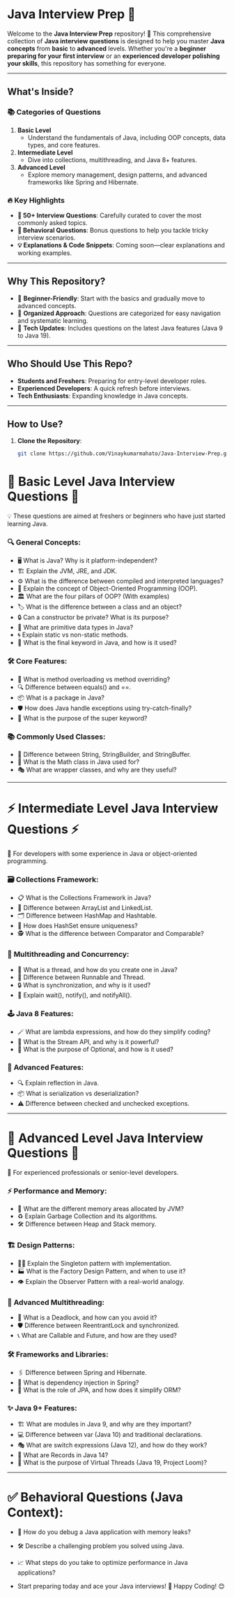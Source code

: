 # **Java Interview Prep 🚀**

Welcome to the **Java Interview Prep** repository! 🎯 This comprehensive collection of **Java interview questions** is designed to help you master **Java concepts** from **basic** to **advanced** levels. Whether you're a **beginner preparing for your first interview** or an **experienced developer polishing your skills**, this repository has something for everyone.

---

## **What's Inside?**

### **📚 Categories of Questions**  
1. **Basic Level**  
   - Understand the fundamentals of Java, including OOP concepts, data types, and core features.  
2. **Intermediate Level**  
   - Dive into collections, multithreading, and Java 8+ features.  
3. **Advanced Level**  
   - Explore memory management, design patterns, and advanced frameworks like Spring and Hibernate.  

### **🔥 Key Highlights**  
- **🌟 50+ Interview Questions**: Carefully curated to cover the most commonly asked topics.  
- **📘 Behavioral Questions**: Bonus questions to help you tackle tricky interview scenarios.  
- **💡 Explanations & Code Snippets**: Coming soon—clear explanations and working examples.  

---

## **Why This Repository?**

- 📌 **Beginner-Friendly**: Start with the basics and gradually move to advanced concepts.  
- 📌 **Organized Approach**: Questions are categorized for easy navigation and systematic learning.  
- 📌 **Tech Updates**: Includes questions on the latest Java features (Java 9 to Java 19).  

---

## **Who Should Use This Repo?**

- **Students and Freshers**: Preparing for entry-level developer roles.  
- **Experienced Developers**: A quick refresh before interviews.  
- **Tech Enthusiasts**: Expanding knowledge in Java concepts.  

---

## **How to Use?**

1. **Clone the Repository**:  
   ```bash  
   git clone https://github.com/Vinaykumarmahato/Java-Interview-Prep.git


# 🌟 **Basic Level Java Interview Questions** 🌟
💡 These questions are aimed at freshers or beginners who have just started learning Java.

### 🔍 **General Concepts**:
- 🖥️ What is Java? Why is it platform-independent?
- 🏗️ Explain the JVM, JRE, and JDK.
- ⚙️ What is the difference between compiled and interpreted languages?
- 🧩 Explain the concept of Object-Oriented Programming (OOP).
- 🏛️ What are the four pillars of OOP? (With examples)
- 🏷️ What is the difference between a class and an object?
- 🔒 Can a constructor be private? What is its purpose?
- 🔢 What are primitive data types in Java?
- 🌀 Explain static vs non-static methods.
- 🚩 What is the final keyword in Java, and how is it used?

### 🛠️ **Core Features**:
- 🔄 What is method overloading vs method overriding?
- 🔍 Difference between equals() and ==.
- 📦 What is a package in Java?
- 🛡️ How does Java handle exceptions using try-catch-finally?
- 🔗 What is the purpose of the super keyword?

### 📚 **Commonly Used Classes**:
- 📝 Difference between String, StringBuilder, and StringBuffer.
- 🧮 What is the Math class in Java used for?
- 🎭 What are wrapper classes, and why are they useful?

---

# ⚡ **Intermediate Level Java Interview Questions** ⚡
🔧 For developers with some experience in Java or object-oriented programming.

### 🗃️ **Collections Framework**:
- 📋 What is the Collections Framework in Java?
- 📜 Difference between ArrayList and LinkedList.
- 🗂️ Difference between HashMap and Hashtable.
- 🧩 How does HashSet ensure uniqueness?
- 🕵️ What is the difference between Comparator and Comparable?

### 🚦 **Multithreading and Concurrency**:
- 🧵 What is a thread, and how do you create one in Java?
- 🔗 Difference between Runnable and Thread.
- 🔒 What is synchronization, and why is it used?
- 🔔 Explain wait(), notify(), and notifyAll().

### 🕹️ **Java 8 Features**:
- 🪄 What are lambda expressions, and how do they simplify coding?
- 🌊 What is the Stream API, and why is it powerful?
- 🎲 What is the purpose of Optional, and how is it used?

### 🧪 **Advanced Features**:
- 🔍 Explain reflection in Java.
- 📦 What is serialization vs deserialization?
- ⚠️ Difference between checked and unchecked exceptions.

---

# 🚀 **Advanced Level Java Interview Questions** 🚀
💎 For experienced professionals or senior-level developers.

### ⚡ **Performance and Memory**:
- 🧠 What are the different memory areas allocated by JVM?
- ♻️ Explain Garbage Collection and its algorithms.
- 🛠️ Difference between Heap and Stack memory.

### 🏗️ **Design Patterns**:
- 🧑‍🎓 Explain the Singleton pattern with implementation.
- 🏭 What is the Factory Design Pattern, and when to use it?
- 👁️ Explain the Observer Pattern with a real-world analogy.

### 🔀 **Advanced Multithreading**:
- 🚧 What is a Deadlock, and how can you avoid it?
- 🛡️ Difference between ReentrantLock and synchronized.
- 📞 What are Callable and Future, and how are they used?

### 🛠️ **Frameworks and Libraries**:
- 🖇️ Difference between Spring and Hibernate.
- 🌟 What is dependency injection in Spring?
- 🔑 What is the role of JPA, and how does it simplify ORM?

### ✨ **Java 9+ Features**:
- 🏗️ What are modules in Java 9, and why are they important?
- 💻 Difference between var (Java 10) and traditional declarations.
- 🎭 What are switch expressions (Java 12), and how do they work?
- 📜 What are Records in Java 14?
- 🚀 What is the purpose of Virtual Threads (Java 19, Project Loom)?

---

# ✅ **Behavioral Questions (Java Context)**:
- 🤔 How do you debug a Java application with memory leaks?
- 🛠️ Describe a challenging problem you solved using Java.
- 📈 What steps do you take to optimize performance in Java applications?


- Start preparing today and ace your Java interviews! 💪 Happy Coding! 😊

